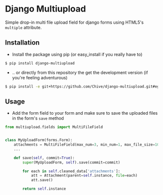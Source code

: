 # Django Multiupload

Simple drop-in multi file upload field for django forms using HTML5's ``multiple`` attribute.

## Installation

* Install the package using pip (or easy_install if you really have to)

```sh
$ pip install django-multiupload
```

* .. or directly from this repository the get the development version (if you're feeling adventurous)

```sh
$ pip install -e git+https://github.com/Chive/django-multiupload.git#egg=multiupload
```

## Usage

* Add the form field to your form and make sure to save the uploaded files in the form's ``save`` method

```python
from multiupload.fields import MultiFileField


class MyUploadForm(forms.Form):
	attachments = MultiFileField(max_num=3, min_num=1, max_file_size=1024*1024*5)
	...

    def save(self, commit=True):
        super(MyUploadForm, self).save(commit=commit)

        for each in self.cleaned_data['attachments']:
            att = Attachment(parent=self.instance, file=each)
            att.save()

        return self.instance
```
